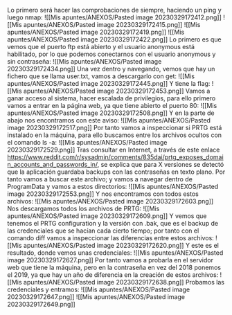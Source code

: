 Lo primero será hacer las comprobaciones de siempre, haciendo un ping y luego nmap:
![[Mis apuntes/ANEXOS/Pasted image 20230329172412.png]]
![[Mis apuntes/ANEXOS/Pasted image 20230329172415.png]]
![[Mis apuntes/ANEXOS/Pasted image 20230329172419.png]]
![[Mis apuntes/ANEXOS/Pasted image 20230329172422.png]]
Lo primero es que vemos que el puerto ftp está abierto y el usuario anonymous está habilitado, por lo que podemos conectarnos con el usuario anonymous y sin contraseña:
![[Mis apuntes/ANEXOS/Pasted image 20230329172434.png]]
Una vez dentro y navegando, vemos que hay un fichero que se llama user.txt, vamos a descargarlo con get:
![[Mis apuntes/ANEXOS/Pasted image 20230329172445.png]]
Y tiene la flag:
![[Mis apuntes/ANEXOS/Pasted image 20230329172453.png]]
Vamos a ganar acceso al sistema, hacer escalada de privilegios, para ello primero vamos a entrar en la página web, ya que tiene abierto el puerto 80:
![[Mis apuntes/ANEXOS/Pasted image 20230329172508.png]]
Y en la parte de abajo nos encontramos con este aviso:
![[Mis apuntes/ANEXOS/Pasted image 20230329172517.png]]
Por tanto vamos a inspeccionar si PRTG está instalado en la máquina, para ello buscamos entre los archivos ocultos con el comando ls -a:
![[Mis apuntes/ANEXOS/Pasted image 20230329172529.png]]
Tras consultar en Internet, a través de este enlace https://www.reddit.com/r/sysadmin/comments/835dai/prtg_exposes_domain_accounts_and_passwords_in/, se explica que para X versiones se detectó que la aplicación guardaba backups con las contraseñas en texto plano. Por tanto vamos a buscar este archivo; y vamos a navegar dentro de ProgramData y vamos a estos directorios:
![[Mis apuntes/ANEXOS/Pasted image 20230329172553.png]]
Y nos encontramos con todos estos archivos:
![[Mis apuntes/ANEXOS/Pasted image 20230329172603.png]]
Nos descargamos todos los archivos de PRTG:
![[Mis apuntes/ANEXOS/Pasted image 20230329172609.png]]
Y vemos que tenemos el PRTG configuration y la versión con .bak, que es el backup de las credenciales que se hacían cada cierto tiempo; por tanto con el comando diff vamos a inspeccionar las diferencias entre estos archivos:
![[Mis apuntes/ANEXOS/Pasted image 20230329172620.png]]
Y este es el resultado, donde vemos unas credenciales:
![[Mis apuntes/ANEXOS/Pasted image 20230329172627.png]]
Por tanto vamos a probarla en el servidor web que tiene la máquina, pero en la contraseña en vez del 2018 ponemos el 2019, ya que hay un año de diferencia en la creación de estos archivos:
![[Mis apuntes/ANEXOS/Pasted image 20230329172638.png]]
Probamos las credenciales y entramos:
![[Mis apuntes/ANEXOS/Pasted image 20230329172647.png]]
![[Mis apuntes/ANEXOS/Pasted image 20230329172649.png]]
